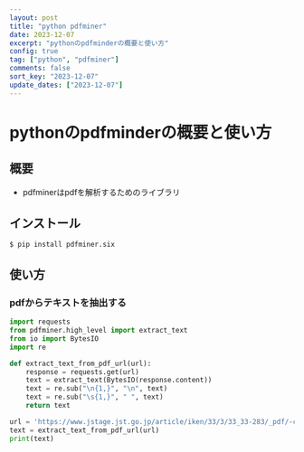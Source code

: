 ```yaml
---
layout: post
title: "python pdfminer"
date: 2023-12-07
excerpt: "pythonのpdfminderの概要と使い方"
config: true
tag: ["python", "pdfminer"]
comments: false
sort_key: "2023-12-07"
update_dates: ["2023-12-07"]
---
```


# pythonのpdfminderの概要と使い方

## 概要
 - pdfminerはpdfを解析するためのライブラリ

## インストール

```console
$ pip install pdfminer.six
```

## 使い方

### pdfからテキストを抽出する

```python
import requests
from pdfminer.high_level import extract_text
from io import BytesIO
import re

def extract_text_from_pdf_url(url):
    response = requests.get(url)
    text = extract_text(BytesIO(response.content))
    text = re.sub("\n{1,}", "\n", text)
    text = re.sub("\s{1,}", " ", text)
    return text

url = 'https://www.jstage.jst.go.jp/article/iken/33/3/33_33-283/_pdf/-char/ja'  # PDFファイルのURLを指定
text = extract_text_from_pdf_url(url)
print(text)
```
